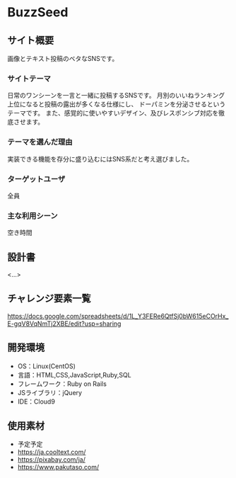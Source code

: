 # BuzzSeed

## サイト概要
画像とテキスト投稿のベタなSNSです。

### サイトテーマ
日常のワンシーンを一言と一緒に投稿するSNSです。
月別のいいねランキング上位になると投稿の露出が多くなる仕様にし、
ドーパミンを分泌させるというテーマです。
また、感覚的に使いやすいデザイン、及びレスポンシブ対応を徹底させます。

### テーマを選んだ理由
実装できる機能を存分に盛り込むにはSNS系だと考え選びました。

### ターゲットユーザ
全員

### 主な利用シーン
空き時間

## 設計書
<...>

## チャレンジ要素一覧
https://docs.google.com/spreadsheets/d/1L_Y3FERe6QtfSj0bW615eCOrHx_E-gqV8VqNmTj2XBE/edit?usp=sharing

## 開発環境
- OS：Linux(CentOS)
- 言語：HTML,CSS,JavaScript,Ruby,SQL
- フレームワーク：Ruby on Rails
- JSライブラリ：jQuery
- IDE：Cloud9

## 使用素材
- 予定予定
- https://ja.cooltext.com/
- https://pixabay.com/ja/
- https://www.pakutaso.com/
